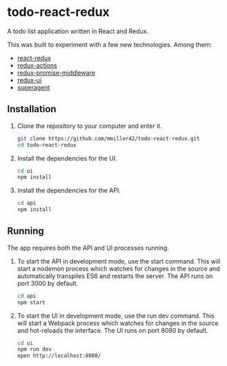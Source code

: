 # todo-react-redux

A todo list application written in React and Redux.

This was built to experiment with a few new technologies. Among them:

* [react-redux](https://github.com/reactjs/react-redux)
* [redux-actions](https://github.com/acdlite/redux-actions)
* [redux-promise-middleware](https://github.com/pburtchaell/redux-promise-middleware)
* [redux-ui](https://github.com/mmiller42/redux-ui)
* [superagent](http://visionmedia.github.io/superagent/)

## Installation

1. Clone the repository to your computer and enter it.

   ```sh
   git clone https://github.com/mmiller42/todo-react-redux.git
   cd todo-react-redux
   ```

1. Install the dependencies for the UI.

   ```sh
   cd ui
   npm install
   ```

1. Install the dependencies for the API.

   ```sh
   cd api
   npm install
   ```

## Running

The app requires both the API and UI processes running.

1. To start the API in development mode, use the start command. This will start a nodemon process which watches for
   changes in the source and automatically transpiles ES6 and restarts the server. The API runs on port 3000 by default.

   ```sh
   cd api
   npm start
   ```

1. To start the UI in development mode, use the run dev command. This will start a Webpack process which watches for
   changes in the source and hot-reloads the interface. The UI runs on port 8080 by default.

   ```sh
   cd ui
   npm run dev
   open http://localhost:8080/
   ```


